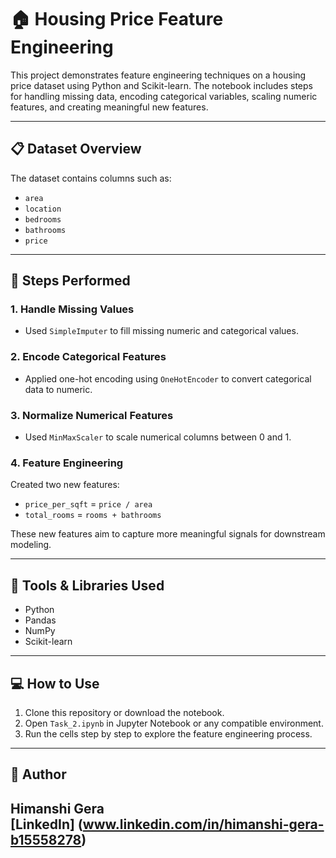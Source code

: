 
# 🏠 Housing Price Feature Engineering

This project demonstrates feature engineering techniques on a housing price dataset using Python and Scikit-learn. The notebook includes steps for handling missing data, encoding categorical variables, scaling numeric features, and creating meaningful new features.

---

## 📋 Dataset Overview

The dataset contains columns such as:
- `area`
- `location`
- `bedrooms`
- `bathrooms`
- `price`

---

## 🔧 Steps Performed

### 1. Handle Missing Values
- Used `SimpleImputer` to fill missing numeric and categorical values.

### 2. Encode Categorical Features
- Applied one-hot encoding using `OneHotEncoder` to convert categorical data to numeric.

### 3. Normalize Numerical Features
- Used `MinMaxScaler` to scale numerical columns between 0 and 1.

### 4. Feature Engineering
Created two new features:
- `price_per_sqft` = `price / area`
- `total_rooms` = `rooms + bathrooms`

These new features aim to capture more meaningful signals for downstream modeling.

---

## 🧰 Tools & Libraries Used

- Python
- Pandas
- NumPy
- Scikit-learn

---

## 💻 How to Use

1. Clone this repository or download the notebook.
2. Open `Task_2.ipynb` in Jupyter Notebook or any compatible environment.
3. Run the cells step by step to explore the feature engineering process.

---

## 📌 Author

**Himanshi Gera**  
[LinkedIn] (www.linkedin.com/in/himanshi-gera-b15558278)
---

